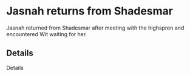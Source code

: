 # Jasnah returns from Shadesmar
Jasnah returned from Shadesmar after meeting with the highspren and encountered Wit waiting for her.

## Details
Details
